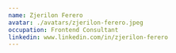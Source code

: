 ```yaml
---
name: Zjerilon Ferero
avatar: ./avatars/zjerilon-ferero.jpeg
occupation: Frontend Consultant
linkedin: www.linkedin.com/in/zjerilon-ferero
---
```

